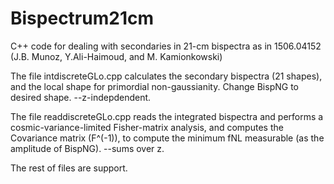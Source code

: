 # Bispectrum21cm
C++ code for dealing with secondaries in 21-cm bispectra as in 1506.04152 (J.B. Munoz, Y.Ali-Haimoud, and M. Kamionkowski)


The file intdiscreteGLo.cpp calculates the secondary bispectra (21 shapes),
and the local shape for primordial non-gaussianity. Change BispNG to desired shape.
--z-indepdendent.

The file readdiscreteGLo.cpp reads the integrated bispectra and performs a cosmic-variance-limited
Fisher-matrix analysis, and computes the Covariance matrix (F^(-1)), to compute the minimum fNL measurable (as the amplitude of BispNG).
--sums over z.

The rest of files are support.
